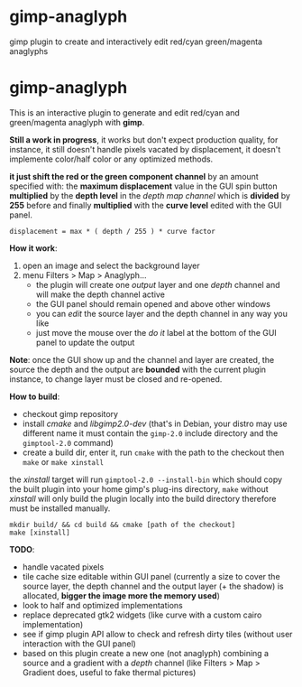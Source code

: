 # gimp-anaglyph
gimp plugin to create and interactively edit red/cyan green/magenta anaglyphs


gimp-anaglyph
============

This is an interactive plugin to generate and edit red/cyan and green/magenta anaglyph with **gimp**.

**Still a work in progress**, it works but don't expect production quality, for instance, it still doesn't handle pixels vacated by displacement, it doesn't implemente color/half color or any optimized methods.

 **it just shift the red or the green component channel** by an amount specified with: the **maximum displacement** value in the GUI spin button **multiplied** by the **depth level** in the *depth map channel* which is **divided** by **255** before and finally **multiplied** with the **curve level** edited with the GUI panel.

`displacement = max * ( depth / 255 ) * curve factor`

**How it work**:

1. open an image and select the background layer
2. menu Filters > Map > Anaglyph...
    - the plugin will create one *output* layer and one *depth* channel and will make the depth channel active
    - the GUI panel should remain opened and above other windows
    - you can *edit* the source layer and the depth channel in any way you like
    - just move the mouse over the *do it* label at the bottom of the GUI panel to update the output

**Note**: once the GUI show up and the channel and layer are created, the source the depth and the output are **bounded** with the current plugin instance, to change layer must be closed and re-opened.

**How to build**:

- checkout gimp repository
- install *cmake* and *libgimp2.0-dev* (that's in Debian, your distro may use different name it must contain the `gimp-2.0` include directory and the `gimptool-2.0` command)
- create a build dir, enter it, run `cmake` with the path to the checkout then `make` or `make xinstall`

the *xinstall* target will run `gimptool-2.0 --install-bin` which should copy the built plugin into your home gimp's plug-ins directory, `make` without *xinstall* will only build the plugin locally into the build directory therefore must be installed manually.

    mkdir build/ && cd build && cmake [path of the checkout]
    make [xinstall]

**TODO**:
- handle vacated pixels
- tile cache size editable within GUI panel (currently a size to cover the source layer, the depth channel and the output layer (+ the shadow) is allocated, **bigger the image more the memory used**)
- look to half and optimized implementations
- replace deprecated gtk2 widgets (like curve with a custom cairo implementation)
- see if gimp plugin API allow to check and refresh dirty tiles (without user interaction with the GUI panel)
- based on this plugin create a new one (not anaglyph) combining a source and a gradient with a *depth* channel (like Filters > Map > Gradient does, useful to fake thermal pictures)

